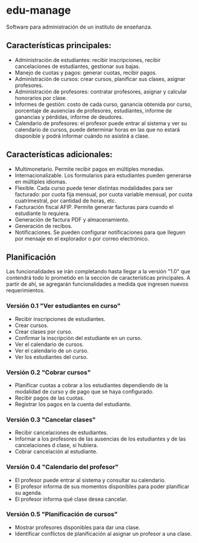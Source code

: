 # edu-manage
Software para administración de un instituto de enseñanza.

## Características principales:

- Administración de estudiantes: recibir inscripciones, recibir cancelaciones de estudiantes, gestionar sus bajas.
- Manejo de cuotas y pagos: generar cuotas, recibir pagos.
- Administración de cursos: crear cursos, planificar sus clases, asignar profesores.
- Administración de profesores: contratar profesores, asignar y calcular honorarios por clase. 
- Informes de gestión: costo de cada curso, ganancia obtenida por curso, porcentaje de ausencias de profesores, estudiantes, informe de ganancias y pérdidas, informe de deudores.
- Calendario de profesores: el profesor puede entrar al sistema y ver su calendario de cursos, puede determinar horas en las que no estará disponible y podrá informar cuándo no asistirá a clase.

## Características adicionales:

- Multimonetario. Permite recibir pagos en múltiples monedas.
- Internacionalizable. Los formularios para estudiantes pueden generarse en múltiples
  idiomas.
- Flexible. Cada curso puede tener distintas modalidades para ser facturado: por cuota fija mensual, por cuota variable mensual, por cuota cuatrimestral, por cantidad de horas, etc.
- Facturación fiscal AFIP. Permite generar facturas para cuando el estudiante lo requiera.
- Generación de factura PDF y almacenamiento.
- Generación de recibos.
- Notificaciones. Se pueden configurar notificaciones para que lleguen por mensaje en el explorador o por correo electrónico.

## Planificación

Las funcionalidades se irán completando hasta llegar a la versión "1.0" que contendrá todo lo prometido en la sección de características principales. A partir de ahí, se agregarán funcionalidades a medida que ingresen nuevos requerimientos.

### Versión 0.1 "Ver estudiantes en curso"

- Recibir inscripciones de estudiantes.
- Crear cursos.
- Crear clases por curso.
- Confirmar la inscripción del estudiante en un curso.
- Ver el calendario de cursos.
- Ver el calendario de un curso.
- Ver los estudiantes del curso.

### Versión 0.2 "Cobrar cursos"

- Planificar cuotas a cobrar a los estudiantes dependiendo de la modalidad de curso y de pago que se haya configurado.
- Recibir pagos de las cuotas.
- Registrar los pagos en la cuenta del estudiante.

### Versión 0.3 "Cancelar clases"

- Recibir cancelaciones de estudiantes.
- Informar a los profesores de las ausencias de los estudiantes y de las cancelaciones d clase, si hubiera.
- Cobrar cancelación al estudiante.

### Versión 0.4 "Calendario del profesor"

- El profesor puede entrar al sistema y consultar su calendario.
- El profesor informa de sus momentos disponibles para poder planificar su agenda.
- El profesor informa qué clase desea cancelar.

### Versión 0.5 "Planificación de cursos"

- Mostrar profesores disponibles para dar una clase.
- Identificar conflictos de planificación al asignar un profesor a una clase.

